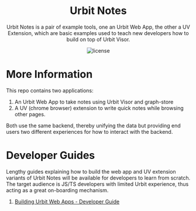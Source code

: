 <h1 align="center">
  Urbit Notes
</h1>
<p align="center">Urbit Notes is a pair of example tools, one an Urbit Web App, the other a UV Extension, which are basic examples used to teach new developers how to build on top of Urbit Visor.</p>

<p align="center"><img src="https://img.shields.io/badge/license-mit-blue?style=for-the-badge&logo=none" alt="license" /></p>


# More Information

This repo contains two applications: 
1. An Urbit Web App to take notes using Urbit Visor and graph-store
2. A UV (chrome browser) extension to write quick notes while browsing other pages. 

Both use the same backend, thereby unifying the data but providing end users two different experiences for how to interact with the backend.

# Developer Guides

Lengthy guides explaining how to build the web app and UV extension variants of Urbit Notes will be available for developers to learn from scratch. The target audience is JS/TS developers with limited Urbit experience, thus acting as a great on-boarding mechanism.

1. [Building Urbit Web Apps - Developer Guide](https://github.com/dcSpark/urbit-visor/tree/main/guides/building-urbit-web-apps)
